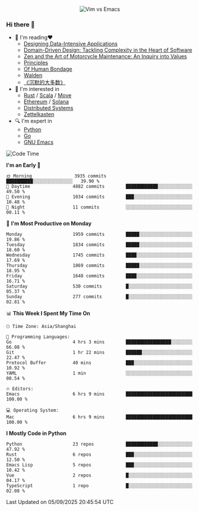 <p align="center">
    <img src="https://gist.githubusercontent.com/coldnight/e696baffb094e71c96cb302118878eae/raw/40ea5053a6f66cc65f90f437e4173497da225958/banner.gif" alt="Vim vs Emacs" />
</p>

### Hi there 👋

- 📖 I'm reading❤️
    + [Designing Data-Intensive Applications](https://www.oreilly.com/library/view/designing-data-intensive-applications/9781491903063/)
    + [Domain-Driven Design: Tackling Complexity in the Heart of Software](https://www.dddcommunity.org/book/evans_2003/)
    + [Zen and the Art of Motorcycle Maintenance: An Inquiry into Values](https://en.wikipedia.org/wiki/Zen_and_the_Art_of_Motorcycle_Maintenance)
    + [Principles](https://www.principles.com/)
    + [Of Human Bondage](https://en.wikipedia.org/wiki/Of_Human_Bondage)
    + [Walden](https://en.wikipedia.org/wiki/Walden)
    + [《沉默的大多数》](https://en.wikipedia.org/wiki/Silent_majority)
- 🌱 I'm interested in
    + [Rust](https://www.rust-lang.org/) / [Scala](https://www.scala-lang.org/) / [Move](https://github.com/move-language/move/)
    + [Ethereum](https://ethereum.org/en/) / [Solana](https://solana.com/)
	+ [Distributed Systems](https://www.linuxzen.com/notes/topics/20200320174417_%E5%88%86%E5%B8%83%E5%BC%8F/)
	+ [Zettelkasten](https://www.linuxzen.com/notes/notes/20220120080920-slip_box/)
- 🔍 I'm expert in
    + [Python](https://www.python.org/)
    + [Go](https://go.dev/)
    + [GNU Emacs](https://www.gnu.org/software/emacs/)

<!--START_SECTION:waka-->
![Code Time](http://img.shields.io/badge/Code%20Time-3%2C428%20hrs%2059%20mins-blue)

**I'm an Early 🐤** 

```text
🌞 Morning                3935 commits        ██████████░░░░░░░░░░░░░░░   39.90 % 
🌆 Daytime                4882 commits        ████████████░░░░░░░░░░░░░   49.50 % 
🌃 Evening                1034 commits        ███░░░░░░░░░░░░░░░░░░░░░░   10.48 % 
🌙 Night                  11 commits          ░░░░░░░░░░░░░░░░░░░░░░░░░   00.11 % 
```
📅 **I'm Most Productive on Monday** 

```text
Monday                   1959 commits        █████░░░░░░░░░░░░░░░░░░░░   19.86 % 
Tuesday                  1834 commits        █████░░░░░░░░░░░░░░░░░░░░   18.60 % 
Wednesday                1745 commits        ████░░░░░░░░░░░░░░░░░░░░░   17.69 % 
Thursday                 1869 commits        █████░░░░░░░░░░░░░░░░░░░░   18.95 % 
Friday                   1648 commits        ████░░░░░░░░░░░░░░░░░░░░░   16.71 % 
Saturday                 530 commits         █░░░░░░░░░░░░░░░░░░░░░░░░   05.37 % 
Sunday                   277 commits         █░░░░░░░░░░░░░░░░░░░░░░░░   02.81 % 
```


📊 **This Week I Spent My Time On** 

```text
🕑︎ Time Zone: Asia/Shanghai

💬 Programming Languages: 
Go                       4 hrs 3 mins        █████████████████░░░░░░░░   66.08 % 
Git                      1 hr 22 mins        ██████░░░░░░░░░░░░░░░░░░░   22.47 % 
Protocol Buffer          40 mins             ███░░░░░░░░░░░░░░░░░░░░░░   10.92 % 
YAML                     1 min               ░░░░░░░░░░░░░░░░░░░░░░░░░   00.54 % 

🔥 Editors: 
Emacs                    6 hrs 9 mins        █████████████████████████   100.00 % 

💻 Operating System: 
Mac                      6 hrs 9 mins        █████████████████████████   100.00 % 
```

**I Mostly Code in Python** 

```text
Python                   23 repos            ████████████░░░░░░░░░░░░░   47.92 % 
Rust                     6 repos             ███░░░░░░░░░░░░░░░░░░░░░░   12.50 % 
Emacs Lisp               5 repos             ███░░░░░░░░░░░░░░░░░░░░░░   10.42 % 
Vue                      2 repos             █░░░░░░░░░░░░░░░░░░░░░░░░   04.17 % 
TypeScript               1 repo              █░░░░░░░░░░░░░░░░░░░░░░░░   02.08 % 
```




 Last Updated on 05/09/2025 20:45:54 UTC
<!--END_SECTION:waka-->
